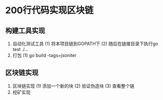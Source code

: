 # 200行代码实现区块链
## 构建工具实现
1. 自动化测试工具
(1) 将本项目链到GOPATH下
(2) 随后在链接目录下执行go test ./...
2. 打包
(1) go build -tags=jsoniter

## 区块链实现
1. 区块链实现
(1) 添加一个新的块
(2) 验证伪造块
(3) 查看整个链
2. 挖矿实现


